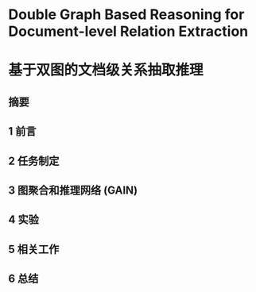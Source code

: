# Double Graph Based Reasoning for Document-level Relation Extraction

# 基于双图的文档级关系抽取推理

## 摘要



## 1 前言



## 2 任务制定



## 3 图聚合和推理网络 (GAIN)



## 4 实验



## 5 相关工作



## 6 总结



